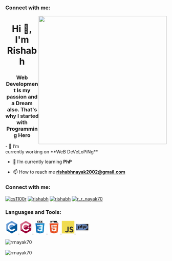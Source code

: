 
<h3 align="left">Connect with me:</h3> <img src="https://octodex.github.com/images/jetpacktocat.png" width="400" height="400" align="right">
<h1 align="center">Hi 👋, I'm Rishabh</h1>
<h3 align="center">Web Development Is my passion and a Dream also. That's why I started with Programming Hero</h3>

<!--<p align="left"> <a href="https://github.com/ryo-ma/github-profile-trophy"><img src="https://github-profile-trophy.vercel.app/?username=rrnayak70" alt="rrnayak70" /></a> </p>-->
<div>
- 🔭 I’m currently working on **WeB DeVeLoPiNg**

- 🌱 I’m currently learning **PhP**

- 📫 How to reach me **rishabhnayak2002@gmail.com**
</div>
<h3 align="left">Connect with me:</h3>
<p align="left">
<a href="https://twitter.com/cs1100r" target="blank"><img align="center" src="https://raw.githubusercontent.com/rahuldkjain/github-profile-readme-generator/master/src/images/icons/Social/twitter.svg" alt="cs1100r" height="30" width="40" /></a>
<a href="https://linkedin.com/in/rishabh" target="blank"><img align="center" src="https://raw.githubusercontent.com/rahuldkjain/github-profile-readme-generator/master/src/images/icons/Social/linked-in-alt.svg" alt="rishabh" height="30" width="40" /></a>
<a href="https://fb.com/rishabh" target="blank"><img align="center" src="https://raw.githubusercontent.com/rahuldkjain/github-profile-readme-generator/master/src/images/icons/Social/facebook.svg" alt="rishabh" height="30" width="40" /></a>
<a href="https://instagram.com/r_r_nayak70" target="blank"><img align="center" src="https://raw.githubusercontent.com/rahuldkjain/github-profile-readme-generator/master/src/images/icons/Social/instagram.svg" alt="r_r_nayak70" height="30" width="40" /></a>
</p>

<h3 align="left">Languages and Tools:</h3>
<p align="left"> <a href="https://www.cprogramming.com/" target="_blank" rel="noreferrer"> <img src="https://raw.githubusercontent.com/devicons/devicon/master/icons/c/c-original.svg" alt="c" width="40" height="40"/> </a> <a href="https://www.w3schools.com/cpp/" target="_blank" rel="noreferrer"> <img src="https://raw.githubusercontent.com/devicons/devicon/master/icons/cplusplus/cplusplus-original.svg" alt="cplusplus" width="40" height="40"/> </a> <a href="https://www.w3schools.com/css/" target="_blank" rel="noreferrer"> <img src="https://raw.githubusercontent.com/devicons/devicon/master/icons/css3/css3-original-wordmark.svg" alt="css3" width="40" height="40"/> </a> <a href="https://www.w3.org/html/" target="_blank" rel="noreferrer"> <img src="https://raw.githubusercontent.com/devicons/devicon/master/icons/html5/html5-original-wordmark.svg" alt="html5" width="40" height="40"/> </a> <a href="https://developer.mozilla.org/en-US/docs/Web/JavaScript" target="_blank" rel="noreferrer"> <img src="https://raw.githubusercontent.com/devicons/devicon/master/icons/javascript/javascript-original.svg" alt="javascript" width="40" height="40"/> </a> <a href="https://www.php.net" target="_blank" rel="noreferrer"> <img src="https://raw.githubusercontent.com/devicons/devicon/master/icons/php/php-original.svg" alt="php" width="40" height="40"/> </a> </p>

<p><img align="center" src="https://github-readme-stats.vercel.app/api/top-langs?username=rrnayak70&show_icons=true&locale=en&layout=compact" alt="rrnayak70" /></p>

<p><img align="center" src="https://github-readme-streak-stats.herokuapp.com/?user=rrnayak70&" alt="rrnayak70" /></p>


